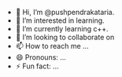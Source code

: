 - 👋 Hi, I’m @pushpendrakataria.
- 👀 I’m interested in learning.
- 🌱 I’m currently learning c++.
- 💞️ I’m looking to collaborate on 
- 📫 How to reach me ...
- 😄 Pronouns: ...
- ⚡ Fun fact: ...

<!---
pushpendrakataria/pushpendrakataria is a ✨ special ✨ repository because its `README.md` (this file) appears on your GitHub profile.
You can click the Preview link to take a look at your changes.
--->
